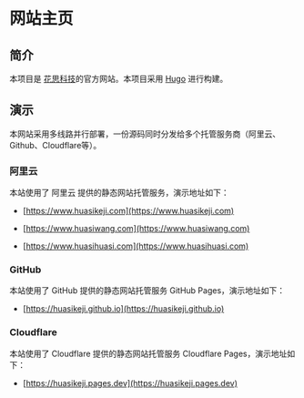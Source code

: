 # 网站主页

## 简介

本项目是 [花思科技](https://www.huasikeji.com/)的官方网站。本项目采用 [Hugo](https://gohugo.io/) 进行构建。

## 演示

本网站采用多线路并行部署，一份源码同时分发给多个托管服务商（阿里云、Github、Cloudflare等）。

### 阿里云

本站使用了 阿里云 提供的静态网站托管服务，演示地址如下：

- [https://www.huasikeji.com](https://www.huasikeji.com)

- [https://www.huasiwang.com](https://www.huasiwang.com)

- [https://www.huasihuasi.com](https://www.huasihuasi.com)

### GitHub

本站使用了 GitHub 提供的静态网站托管服务 GitHub Pages，演示地址如下：

- [https://huasikeji.github.io](https://huasikeji.github.io)

### Cloudflare

本站使用了 Cloudflare 提供的静态网站托管服务 Cloudflare Pages，演示地址如下：

- [https://huasikeji.pages.dev](https://huasikeji.pages.dev)
